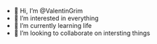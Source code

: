 - 👋 Hi, I’m @ValentinGrim
- 👀 I’m interested in everything
- 🌱 I’m currently learning life
- 💞️ I’m looking to collaborate on intersting things

<!---
ValentinGrim/ValentinGrim is a ✨ special ✨ repository because its mine.
--->
